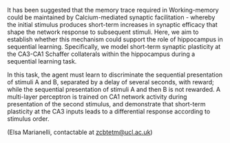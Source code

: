 It has been suggested that the memory trace required in Working-memory could be maintained by Calcium-mediated synaptic facilitation - whereby the initial stimulus produces short-term increases in synaptic efficacy that shape the network response to subsequent stimuli. Here, we aim to establish whether this mechanism could support the role of hippocampus in sequential learning. Specifically, we model short-term synaptic plasticity at the CA3-CA1 Schaffer collaterals within the hippocampus during a sequential learning task. 

In this task, the agent must learn to discriminate the sequential presentation of stimuli A and B, separated by a delay of several seconds, with reward; while the sequential presentation of stimuli A and then B is not rewarded. A multi-layer perceptron is trained on CA1 network activity during presentation of the second stimulus, and demonstrate that short-term plasticity at the CA3 inputs leads to a differential response according to stimulus order. 

(Elsa Marianelli, contactable at zcbtetm@ucl.ac.uk)
